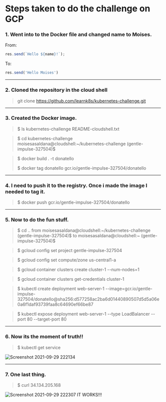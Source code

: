 # Steps taken to do the challenge on GCP
### 1. Went into to the Docker file and changed name to Moises.

From:
```javascript
res.send(`Hello ${name}!`);
```

To: 
```javascript
res.send('Hello Moises')
```
---
### 2. Cloned the repository in the cloud shell

> git clone https://github.com/learnk8s/kubernetes-challenge.git
---
### 3. Created the Docker image. 
> $ ls 
kubernetes-challenge  README-cloudshell.txt

> $ cd kubernetes-challenge
moisesasaldana@cloudshell:~/kubernetes-challenge (gentle-impulse-327504)$

> $ docker build . -t donatello
> 
> $ docker tag donatello gcr.io/gentle-impulse-327504/donatello
---
 
### 4. I need to push it to the registry. Once i made the image I needed to tag it. 


> $ docker push gcr.io/gentle-impulse-327504/donatello
---
### 5. Now to do the fun stuff. 
> $ cd .. 
from  moisesasaldana@cloudshell:~/kubernetes-challenge (gentle-impulse-327504)$
to   moisesasaldana@cloudshell:~ (gentle-impulse-327504)$

> $ gcloud config set project gentle-impulse-327504

> $ gcloud config set compute/zone us-central1-a

> $ gcloud container clusters create cluster-1 --num-nodes=1

> $ gcloud container clusters get-credentials cluster-1

> $ kubectl create deployment web-server-1 --image=gcr.io/gentle-impulse-327504/donatello@sha256:d577258ac2ba6d01440890507d5d5a06e0a6f1daf93739faa8c64690ef66be87

> $ kubectl expose deployment web-server-1 --type LoadBalancer --port 80 --target-port 80
---
### 6. Now its the moment of truth!!
> $ kubectl get service

![Screenshot 2021-09-29 222134](https://user-images.githubusercontent.com/90883758/135574708-4c4f313a-7961-4d90-87fc-63f7c4659bc6.jpg)


---
### 7. One last thing.
> $ curl 34.134.205.168

![Screenshot 2021-09-29 222307](https://user-images.githubusercontent.com/90883758/135574687-8cfc9f3e-de91-45fa-8a3d-5cc185e261de.jpg)
IT WORKS!!!



